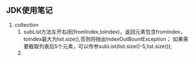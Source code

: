 ## JDK使用笔记
1. collection
    1. subList方法左开右闭[fromIndex,toIndex)，返回元素包含fromIndex，toIndex最大为list.size(),否则将抛出IndexOutBountException；
        如果需要截取列表后5个元素，可以传参subList(list.size()-5,list.size());
    2.  
    